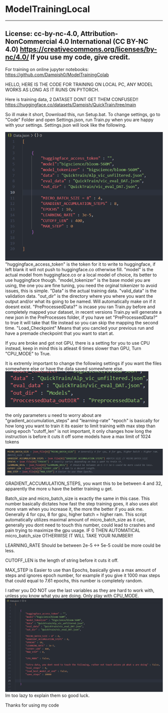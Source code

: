 # ModelTrainingLocal
----------
License:
cc-by-nc-4.0, Attribution-NonCommercial 4.0 International (CC BY-NC 4.0)
https://creativecommons.org/licenses/by-nc/4.0/
If you use my code, give credit.
-----------
For training on online jupyter notebooks: https://github.com/Dampish0/ModelTrainingColab

HELLO, HERE IS THE CODE FOR TRAINING ON LOCAL PC, ANY MODEL WORKS AS LONG AS IT RUNS ON PYTORCH.

Here is training data, 2 DATASET DONT GET THEM CONFUSED!!
https://huggingface.co/datasets/Dampish/QuickTrain/tree/main

So ill make it short,
Download this, run Setup.bat.
To change settings, go to "Code" Folder and open Settings.json, run Train.py when you are happy with your settings.
Settings.json will look like the following.

![image1](/Image21.png)
"huggingface_access_token" is the token for it to write to huggingface, if left blank it will not push to huggingface.co otherwise fill.
"model" is the actual model from huggingface.co or a local model of choice, its better to use huggingface though.
"model_tokenizer" is the base model you are using, the one you are fine tuning, you need the orginal tokenizer to avoid issues, this is simple.
"Data" is the actual training data.
"valid_data" is the validation data.
"out_dir" is the directory where you where you want the output and/or what its going to be named. Will automatically make on if it doesnt exist.
"PreProcessedData?" is incase you ran Train.py before and completely mapped your dataset, in recent versions Train.py will generate a new json in the PreProcesses folder, if you have set "PreProcessedData?" to true it will take that file instead so you can skip the mapping the second time.
"Load_Checkpoint" Means that you cancled your previous run and have a premade checkpoint that you want to start at.

If you are broke and got not GPU, there is a setting for you to use CPU instead, keep in mind this is atleast 6 times slower than GPU, Turn "CPU_MODE" to True.


It is extremly important to change the following settings if you want the files somewhere else or have the data saved somewhere else.
![image5](/image51.png)


the only parameters u need to worry about are "gradient_accumulation_steps"
and "learning-rate"
"epoch" is basically for how long you want to train it
its easier to limit training with max step than using epoch
"cutoff_len" is not important, it only changes how long the instruction is before it cuts it off
some models have a max limit of 1024 tokens

![image2](/image31.png)

GRADIENT_ACCUMULATION_STEPS, you want this to be between 4 and 32, apparently the more u have the better training u get.

Batch_size and micro_batch_size is exactly the same in this case. This number basically dictates how fast the step training goes, it also uses alot more vram when you increase it, the more the better if you ask me. Generally 4 for cpu, 8 for gpu, higher batch = higher ram. This script automatically utilizes maximal amount of micro_batch_size as it can, generally you dont need to touch this number, could lead to crashes and pain trying to maximize the gpu usage. IF 0 THEN AUTOMATICAL micro_batch_size OTHERWISE IT WILL TAKE YOUR NUMBER!! 

LEARNING_RATE Should be between 2e-5 <-> 5e-5 could be more could be less.

CUTOFF_LEN is the length of string before it cuts it off.

MAX_STEP is Easier to use than Epochs, basically gives a max amount of steps and ignores epoch number, for example if you give it 1000 max steps that could equal to 7.61 epochs, this number is completely random.

I rather you DO NOT use the last variables as they are hard to work with, unless you know what you are doing. Only play with CPU_MODE.
![image2](/image41.png)
Im too lazy to explain them so good luck.

Thanks for using my code
